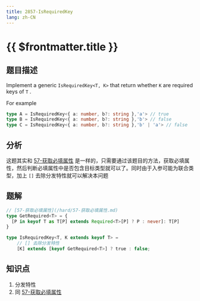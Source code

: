 ```yaml
---
title: 2857-IsRequiredKey
lang: zh-CN
---
```


# {{ $frontmatter.title }}

## 题目描述

Implement a generic ```IsRequiredKey<T, K>```  that return whether ```K``` are required keys of ```T``` .

For example

```typescript
type A = IsRequiredKey<{ a: number, b?: string },'a'> // true
type B = IsRequiredKey<{ a: number, b?: string },'b'> // false
type C = IsRequiredKey<{ a: number, b?: string },'b' | 'a'> // false
```

## 分析

这题其实和 [57-获取必填属性](/hard/57-获取必填属性.md) 是一样的，只需要通过该题目的方法，获取必填属性，然后判断必填属性中是否包含目标类型就可以了。同时由于入参可能为联合类型，加上 `[]` 去除分发特性就可以解决本问题

## 题解

```ts
// [57-获取必填属性](/hard/57-获取必填属性.md) 
type GetRequired<T> = {
  [P in keyof T as T[P] extends Required<T>[P] ? P : never]: T[P]
}

type IsRequiredKey<T, K extends keyof T> =
    // [] 去除分发特性
    [K] extends [keyof GetRequired<T>] ? true : false;
```

## 知识点

1. 分发特性
2. 同 [57-获取必填属性](/hard/57-获取必填属性.md)
